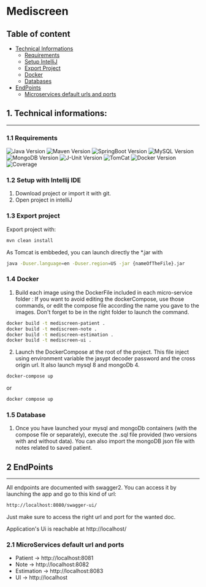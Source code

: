 # Mediscreen

## Table of content

* [Technical Informations](#1-technical-informations)
    * [Requirements](#11-requirements)
    * [Setup IntelliJ](#12-setup-with-intellij-ide)
    * [Export Project](#13-export-project)
    * [Docker](#14-docker)
    * [Databases](#15-database)
* [EndPoints](#2-endpoints)
    * [Microservices default urls and ports](#21-microservices-default-url-and-ports)

## 1. Technical informations:

---

### 1.1 Requirements

![Java Version](https://img.shields.io/badge/Java-11.x-red)
![Maven Version](https://img.shields.io/badge/Maven-3.6.3-blue)
![SpringBoot Version](https://img.shields.io/badge/Spring%20Boot-2.4.4-brightgreen)
![MySQL Version](https://img.shields.io/badge/MySQL-8.x-cyan)
![MongoDB Version](https://img.shields.io/badge/MongoDB-4.x-green)
![J-Unit Version](https://img.shields.io/badge/JUnit-5.7.0-orange)
![TomCat](https://img.shields.io/badge/TomCat-9.0.41-brightgreen)
![Docker Version](https://img.shields.io/badge/Docker-20.10.2-cyan)
![Coverage](https://img.shields.io/badge/Coverage-100%25-green)

### 1.2 Setup with Intellij IDE

1. Download project or import it with git.
2. Open project in intelliJ


### 1.3 Export project

Export project with:

```bash
mvn clean install
```

As Tomcat is embbeded, you can launch directly the *.jar with
```bash
java -Duser.language=en -Duser.region=US -jar {nameOfTheFile}.jar
```

### 1.4 Docker

1. Build each image using the DockerFile included in each micro-service folder :
If you want to avoid editing the dockerCompose, use those commands, or edit the compose file 
   according the name you gave to the images.
   Don't forget to be in the right folder to launch the command.
```bash
docker build -t mediscreen-patient .
docker build -t mediscreen-note .
docker build -t mediscreen-estimation .
docker build -t mediscreen-ui .
```
2. Launch the DockerCompose at the root of the project. This file inject using environment variable
the jasypt decoder password and the cross origin url.
   It also launch mysql 8 and mongoDb 4.
 ```bash
 docker-compose up
```
or
 ```bash
 docker compose up
```

### 1.5 Database
1. Once you have launched your mysql and mongoDb containers (with the compose file or separately), 
   execute the .sql file provided (two versions with and without data). You can also import the 
   mongoDB json file with notes related to saved patient.

## 2 EndPoints

---
All endpoints are documented with swagger2. You can access it by launching the app and go to 
this kind of url:
```bash
http://localhost:8080/swagger-ui/
```
Just make sure to access the right url and port for the wanted doc.

Application's Ui is reachable at http://localhost/

### 2.1 MicroServices default url and ports
* Patient -> http://localhost:8081
* Note -> http://localhost:8082
* Estimation -> http://localhost:8083
* UI -> http://localhost



